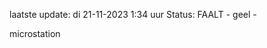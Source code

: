 laatste update: 
di 21-11-2023  1:34   uur 
Status: FAALT - geel - 
<div class="service R">microstation</div>